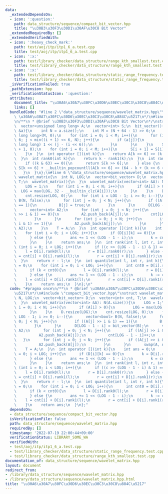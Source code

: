 ```yaml
---
data:
  _extendedDependsOn:
  - icon: ':question:'
    path: data_structure/sequence/compact_bit_vector.hpp
    title: "\u30B3\u30F3\u30D1\u30AF\u30C8 Bit Vector"
  _extendedRequiredBy: []
  _extendedVerifiedWith:
  - icon: ':heavy_check_mark:'
    path: test/aoj/itp/itp1_6_a.test.cpp
    title: test/aoj/itp/itp1_6_a.test.cpp
  - icon: ':x:'
    path: test/library_checker/data_structure/range_kth_smallest.test.cpp
    title: test/library_checker/data_structure/range_kth_smallest.test.cpp
  - icon: ':x:'
    path: test/library_checker/data_structure/static_range_frequency.test.cpp
    title: test/library_checker/data_structure/static_range_frequency.test.cpp
  _isVerificationFailed: true
  _pathExtension: hpp
  _verificationStatusIcon: ':question:'
  attributes:
    document_title: "\u30A6\u30A7\u30FC\u30D6\u30EC\u30C3\u30C8\u884C\u5217"
    links: []
  bundledCode: "#line 2 \"data_structure/sequence/wavelet_matrix.hpp\"\n/**\n * @brief\
    \ \u30A6\u30A7\u30FC\u30D6\u30EC\u30C3\u30C8\u884C\u5217\n*/\n#line 2 \"data_structure/sequence/compact_bit_vector.hpp\"\
    \n/**\n * @brief \u30B3\u30F3\u30D1\u30AF\u30C8 Bit Vector\n*/\nstruct bit_vector{\n\
    \  vector<unsigned long long> A;\n  vector<int> S;\n  bit_vector(){\n  }\n  bit_vector(vector<bool>\
    \ &a){\n    int N = a.size();\n    int M = (N + 64 - 1) >> 6;\n    A = vector<unsigned\
    \ long long>(M, 0);\n    for (int i = 0; i < M; i++){\n      for (int j = i <<\
    \ 6; j < min((i + 1) << 6, N); j++){\n        if (a[j]){\n          A[i] |= (unsigned\
    \ long long) 1 << (j - (i << 6));\n        }\n      }\n    }\n    S = vector<int>(M\
    \ + 1, 0);\n    for (int i = 0; i < M; i++){\n      S[i + 1] = S[i] + __builtin_popcountll(A[i]);\n\
    \    }\n  }\n  int operator [](int k){\n    return A[k >> 6] >> (k & 63) & 1;\n\
    \  }\n  int rank0(int k){\n    return k - rank1(k);\n  }\n  int rank1(int k){\n\
    \    if ((k & 63) == 0){\n      return S[k >> 6];\n    } else {\n      return\
    \ S[k >> 6] + __builtin_popcountll(A[k >> 6] << (64 - k + (k >> 6 << 6)));\n \
    \   }\n  }\n};\n#line 6 \"data_structure/sequence/wavelet_matrix.hpp\"\nstruct\
    \ wavelet_matrix{\n  int N, LOG;\n  vector<bit_vector> D;\n  vector<int> cnt,\
    \ T;\n  wavelet_matrix(){\n  }\n  wavelet_matrix(vector<int> &A): N(A.size()){\n\
    \    LOG = 1;\n    for (int i = 0; i < N; i++){\n      if (A[i] > 0){\n      \
    \  LOG = max(LOG, 32 - __builtin_clz(A[i]));\n      }\n    }\n    D.resize(LOG);\n\
    \    cnt.resize(LOG, 0);\n    for (int i = LOG - 1; i >= 0; i--){\n      vector<bool>\
    \ B(N, false);\n      for (int j = 0; j < N; j++){\n        if ((A[j] >> i & 1)\
    \ == 1){\n          B[j] = true;\n        }\n      }\n      D[LOG - 1 - i] = bit_vector(B);\n\
    \      vector<int> A2;\n      for (int j = 0; j < N; j++){\n        if ((A[j]\
    \ >> i & 1) == 0){\n          A2.push_back(A[j]);\n          cnt[LOG - 1 - i]++;\n\
    \        }\n      }\n      for (int j = 0; j < N; j++){\n        if ((A[j] >>\
    \ i & 1) == 1){\n          A2.push_back(A[j]);\n        }\n      }\n      swap(A,\
    \ A2);\n    }\n    T = A;\n  }\n  int operator [](int k){\n    int ans = 0;\n\
    \    for (int i = 0; i < LOG; i++){\n      if (D[i][k] == 0){\n        k = D[i].rank0(k);\n\
    \      } else {\n        ans += 1 << (LOG - 1 - i);\n        k = cnt[i] + D[i].rank1(k);\n\
    \      }\n    }\n    return ans;\n  }\n  int rank(int l, int r, int c){\n    for\
    \ (int i = 0; i < LOG; i++){\n      if ((c >> (LOG - 1 - i) & 1) == 0){\n    \
    \    l = D[i].rank0(l);\n        r = D[i].rank0(r);\n      } else {\n        l\
    \ = cnt[i] + D[i].rank1(l);\n        r = cnt[i] + D[i].rank1(r);\n      }\n  \
    \  }\n    return r - l;\n  }\n  int quantile(int l, int r, int k){\n    int ans\
    \ = 0;\n    for (int i = 0; i < LOG; i++){\n      int cnt0 = D[i].rank0(r) - D[i].rank0(l);\n\
    \      if (k < cnt0){\n        l = D[i].rank0(l);\n        r = D[i].rank0(r);\n\
    \      } else {\n        ans += 1 << (LOG - 1 - i);\n        k -= cnt0;\n    \
    \    l = cnt[i] + D[i].rank1(l);\n        r = cnt[i] + D[i].rank1(r);\n      }\n\
    \    }\n    return ans;\n  }\n};\n"
  code: "#pragma once\n/**\n * @brief \u30A6\u30A7\u30FC\u30D6\u30EC\u30C3\u30C8\u884C\
    \u5217\n*/\n#include \"compact_bit_vector.hpp\"\nstruct wavelet_matrix{\n  int\
    \ N, LOG;\n  vector<bit_vector> D;\n  vector<int> cnt, T;\n  wavelet_matrix(){\n\
    \  }\n  wavelet_matrix(vector<int> &A): N(A.size()){\n    LOG = 1;\n    for (int\
    \ i = 0; i < N; i++){\n      if (A[i] > 0){\n        LOG = max(LOG, 32 - __builtin_clz(A[i]));\n\
    \      }\n    }\n    D.resize(LOG);\n    cnt.resize(LOG, 0);\n    for (int i =\
    \ LOG - 1; i >= 0; i--){\n      vector<bool> B(N, false);\n      for (int j =\
    \ 0; j < N; j++){\n        if ((A[j] >> i & 1) == 1){\n          B[j] = true;\n\
    \        }\n      }\n      D[LOG - 1 - i] = bit_vector(B);\n      vector<int>\
    \ A2;\n      for (int j = 0; j < N; j++){\n        if ((A[j] >> i & 1) == 0){\n\
    \          A2.push_back(A[j]);\n          cnt[LOG - 1 - i]++;\n        }\n   \
    \   }\n      for (int j = 0; j < N; j++){\n        if ((A[j] >> i & 1) == 1){\n\
    \          A2.push_back(A[j]);\n        }\n      }\n      swap(A, A2);\n    }\n\
    \    T = A;\n  }\n  int operator [](int k){\n    int ans = 0;\n    for (int i\
    \ = 0; i < LOG; i++){\n      if (D[i][k] == 0){\n        k = D[i].rank0(k);\n\
    \      } else {\n        ans += 1 << (LOG - 1 - i);\n        k = cnt[i] + D[i].rank1(k);\n\
    \      }\n    }\n    return ans;\n  }\n  int rank(int l, int r, int c){\n    for\
    \ (int i = 0; i < LOG; i++){\n      if ((c >> (LOG - 1 - i) & 1) == 0){\n    \
    \    l = D[i].rank0(l);\n        r = D[i].rank0(r);\n      } else {\n        l\
    \ = cnt[i] + D[i].rank1(l);\n        r = cnt[i] + D[i].rank1(r);\n      }\n  \
    \  }\n    return r - l;\n  }\n  int quantile(int l, int r, int k){\n    int ans\
    \ = 0;\n    for (int i = 0; i < LOG; i++){\n      int cnt0 = D[i].rank0(r) - D[i].rank0(l);\n\
    \      if (k < cnt0){\n        l = D[i].rank0(l);\n        r = D[i].rank0(r);\n\
    \      } else {\n        ans += 1 << (LOG - 1 - i);\n        k -= cnt0;\n    \
    \    l = cnt[i] + D[i].rank1(l);\n        r = cnt[i] + D[i].rank1(r);\n      }\n\
    \    }\n    return ans;\n  }\n};"
  dependsOn:
  - data_structure/sequence/compact_bit_vector.hpp
  isVerificationFile: false
  path: data_structure/sequence/wavelet_matrix.hpp
  requiredBy: []
  timestamp: '2022-07-19 22:00:44+09:00'
  verificationStatus: LIBRARY_SOME_WA
  verifiedWith:
  - test/aoj/itp/itp1_6_a.test.cpp
  - test/library_checker/data_structure/static_range_frequency.test.cpp
  - test/library_checker/data_structure/range_kth_smallest.test.cpp
documentation_of: data_structure/sequence/wavelet_matrix.hpp
layout: document
redirect_from:
- /library/data_structure/sequence/wavelet_matrix.hpp
- /library/data_structure/sequence/wavelet_matrix.hpp.html
title: "\u30A6\u30A7\u30FC\u30D6\u30EC\u30C3\u30C8\u884C\u5217"
---
```


